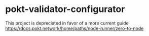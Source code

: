 # pokt-validator-configurator
This project is depreciated in favor of a more current guide
https://docs.pokt.network/home/paths/node-runner/zero-to-node


